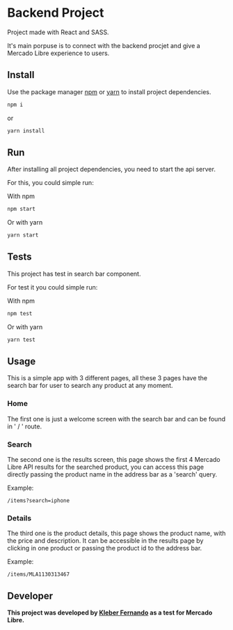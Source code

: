# Backend Project

Project made with React and SASS.

It's main porpuse is to connect with the backend procjet and give a Mercado Libre experience to users.

## Install

Use the package manager [npm](https://www.npmjs.com/) or [yarn](https://yarnpkg.com/) to install project dependencies.

```bash
npm i
```
or
```bash
yarn install
```

## Run

After installing all project dependencies, you need to start the api server.

For this, you could simple run:

With npm
```bash
npm start
```
Or with yarn
```bash
yarn start
```
## Tests

This project has test in search bar component.

For test it you could simple run:

With npm
```bash
npm test
```
Or with yarn
```bash
yarn test
```

## Usage

This is a simple app with 3 different pages, all these 3 pages have 
the search bar for user to search any product at any moment.

### Home
The first one is just a welcome screen with the search bar and can be found in ' / ' route.

### Search
The second one is the results screen, this page shows the first
4 Mercado Libre API results for the searched product, you can 
access this page directly passing the product name in the address bar as a 'search' query.

Example:
```
/items?search=iphone
```
### Details

The third one is the product details, this page shows the product name, with the price and description.
It can be accessible in the results page by clicking in one product or passing the product id to the address bar.

Example:
```
/items/MLA1130313467
```



## Developer
**This project was developed by [Kleber Fernando](https://www.linkedin.com/in/kleber-fernando/) as a test for Mercado Libre.**